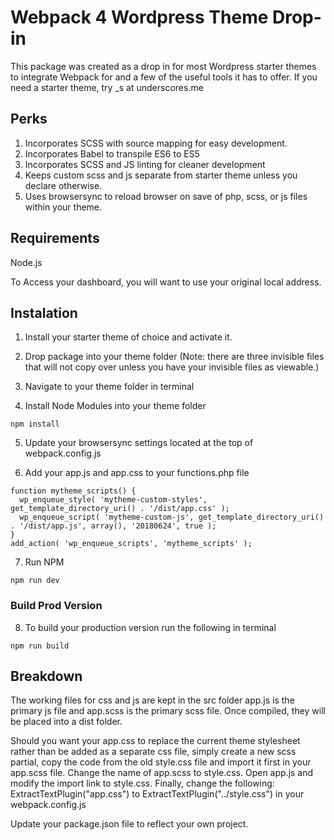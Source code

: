 # Webpack 4 Wordpress Theme Drop-in

This package was created as a drop in for most Wordpress starter themes to integrate Webpack for and a few of the useful tools it has to offer. If you need a starter theme, try _s at underscores.me

## Perks

1. Incorporates SCSS with source mapping for easy development.
2. Incorporates Babel to transpile ES6 to ES5
3. Incorporates SCSS and JS linting for cleaner development
4. Keeps custom scss and js separate from starter theme unless you declare otherwise.
5. Uses browsersync to reload browser on save of php, scss, or js files within your theme. 

## Requirements

Node.js

To Access your dashboard, you will want to use your original local address. 

## Instalation

1. Install your starter theme of choice and activate it.

2. Drop package into your theme folder (Note: there are three invisible files that will not copy over unless you have your invisible files as viewable.)

3. Navigate to your theme folder in terminal

4. Install Node Modules into your theme folder

```
npm install
```

5. Update your browsersync settings located at the top of webpack.config.js


6. Add your app.js and app.css to your functions.php file

```
function mytheme_scripts() {
  wp_enqueue_style( 'mytheme-custom-styles', get_template_directory_uri() . '/dist/app.css' );
  wp_enqueue_script( 'mytheme-custom-js', get_template_directory_uri() . '/dist/app.js', array(), '20180624', true );
}
add_action( 'wp_enqueue_scripts', 'mytheme_scripts' );

```

7. Run NPM

```
npm run dev
```

### Build Prod Version

8. To build your production version run the following in terminal

```
npm run build
```

## Breakdown
The working files for css and js are kept in the src folder app.js is the primary js file and app.scss is the primary scss file. Once compiled, they will be placed into a dist folder. 

Should you want your app.css to replace the current theme stylesheet rather than be added as a separate css file, simply create a new scss partial, copy the code from the old style.css file and import it first in your app.scss file. Change the name of app.scss to style.css. Open app.js and modify the import link to style.css. Finally, change the following: ExtractTextPlugin("app.css") to ExtractTextPlugin("../style.css") in your webpack.config.js 

Update your package.json file to reflect your own project. 